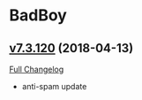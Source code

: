 # BadBoy

## [v7.3.120](https://github.com/funkydude/BadBoy/tree/v7.3.120) (2018-04-13)
[Full Changelog](https://github.com/funkydude/BadBoy/compare/v7.3.119...v7.3.120)

- anti-spam update  
